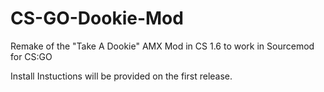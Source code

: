 # CS-GO-Dookie-Mod
Remake of the "Take A Dookie" AMX Mod in CS 1.6 to work in Sourcemod for CS:GO

Install Instuctions will be provided on the first release.
